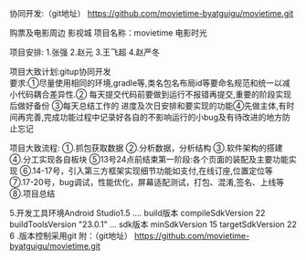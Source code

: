 协同开发:（git地址）
https://github.com/movietime-byatguigu/movietime.git

购票及电影周边 影视城 项目名称：movietime 电影时光

项目安排: 1.张强 2.赵元 3.王飞超 4.赵严冬

项目大致计划:gitup协同开发     
                                 要求:①尽量使用相同的环境,gradle等,类名包名布局id等要命名规范和统一以减小代码耦合差异性.② 每天提交代码前要做到运行不报错再提交,重要的阶段实现后做好备份
                                            ③每天总结工作的 进度及次日安排和要实现的功能④先做主体,有时间再完善,完成功能过程中记录好各自的不影响运行的小bug及有待改进的地方防止忘记

项目大致流程:
                     ①.抓包获取数据 ②.分析数据，分析结构 ③.软件架构的搭建 ④.分工实现各自板块 ⑤13号24点前结束第一阶段:各个页面的装配及主要功能实现
		      ⑥.14-17号，引入第三方框架实现细节功能如支付,在线订座,位置定位等 ⑦.17-20号，bug调试，性能优化，屏幕适配测试，打包、混淆,签名、上线等 ⑧.项目总结

5.开发工具环境Android Studio1.5 ....  build版本 compileSdkVersion 22                   buildToolsVersion "23.0.1"                        ...               sdk版本 minSdkVersion 15 targetSdkVersion 22 
6
.版本控制采用git 附：（git地址）    https://github.com/movietime-byatguigu/movietime.git
